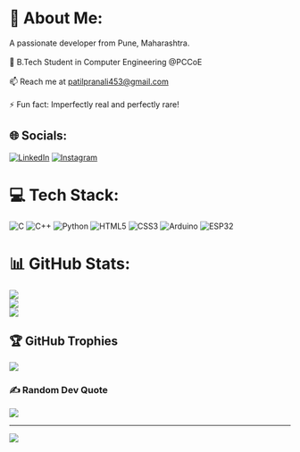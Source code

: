 # 💫 About Me:
A passionate developer from Pune, Maharashtra.<br><br>🌱 B.Tech Student in Computer Engineering @PCCoE<br><br>📫 Reach me at patilpranali453@gmail.com<br><br>⚡ Fun fact: Imperfectly real and perfectly rare!

## 🌐 Socials:
[![LinkedIn](https://img.shields.io/badge/LinkedIn-%230077B5.svg?logo=linkedin&logoColor=white)](https://linkedin.com/in/pranali-patil-180763292/) 
[![Instagram](https://img.shields.io/badge/Instagram-%23E4405F.svg?logo=Instagram&logoColor=white)](https://instagram.com/Pranali_Patil_305)

# 💻 Tech Stack:
![C](https://img.shields.io/badge/c-%2300599C.svg?style=for-the-badge&logo=c&logoColor=white) 
![C++](https://img.shields.io/badge/c++-%2300599C.svg?style=for-the-badge&logo=c%2B%2B&logoColor=white) 
![Python](https://img.shields.io/badge/python-%2314354C.svg?style=for-the-badge&logo=python&logoColor=white) 
![HTML5](https://img.shields.io/badge/html5-%23E34F26.svg?style=for-the-badge&logo=html5&logoColor=white) 
![CSS3](https://img.shields.io/badge/css3-%231572B6.svg?style=for-the-badge&logo=css3&logoColor=white) 
![Arduino](https://img.shields.io/badge/arduino-%23E34F26.svg?style=for-the-badge&logo=arduino&logoColor=white) 
![ESP32](https://img.shields.io/badge/esp32-%23E34F26.svg?style=for-the-badge&logo=esp32&logoColor=white) 

# 📊 GitHub Stats:
![](https://github-readme-stats.vercel.app/api?username=pranalipatil21&theme=dark&hide_border=false&include_all_commits=true&count_private=false)<br/>
![](https://github-readme-streak-stats.herokuapp.com/?user=pranalipatil21&theme=dark&hide_border=false)<br/>
![](https://github-readme-stats.vercel.app/api/top-langs/?username=pranalipatil21&theme=dark&hide_border=false&include_all_commits=true&count_private=false&layout=compact)

## 🏆 GitHub Trophies
![](https://github-profile-trophy.vercel.app/?username=pranalipatil21&theme=monokai&no-frame=false&no-bg=true&margin-w=4)

### ✍️ Random Dev Quote
![](https://quotes-github-readme.vercel.app/api?type=horizontal&theme=radical)

---
[![](https://visitcount.itsvg.in/api?id=pranalipatil21&icon=6&color=0)](https://visitcount.itsvg.in)

<!-- Proudly created with GPRM ( https://gprm.itsvg.in ) -->
